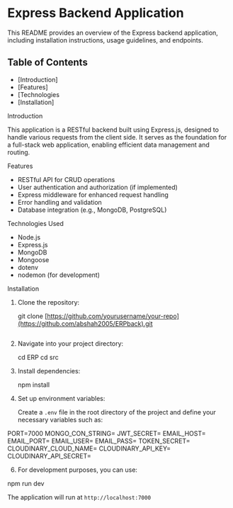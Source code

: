 # Express Backend Application

This README provides an overview of the Express backend application, including installation instructions, usage guidelines, and endpoints.

## Table of Contents

- [Introduction]
- [Features]
- [Technologies
- [Installation]


Introduction

This application is a RESTful backend built using Express.js, designed to handle various requests from the client side. It serves as the foundation for a full-stack web application, enabling efficient data management and routing.

 Features

- RESTful API for CRUD operations
- User authentication and authorization (if implemented)
- Express middleware for enhanced request handling
- Error handling and validation
- Database integration (e.g., MongoDB, PostgreSQL)

 Technologies Used

- Node.js
- Express.js
- MongoDB 
- Mongoose 
- dotenv 
- nodemon (for development)

 Installation

1. Clone the repository:

   
   git clone [https://github.com/yourusername/your-repo](https://github.com/abshah2005/ERPback).git
   ```

2. Navigate into your project directory:
   
   cd ERP
   cd src
   

4. Install dependencies:

   npm install
   

5. Set up environment variables:

   Create a `.env` file in the root directory of the project and define your necessary variables such as:

   
PORT=7000
MONGO_CON_STRING=
JWT_SECRET=
EMAIL_HOST=
EMAIL_PORT=
EMAIL_USER=
EMAIL_PASS=
TOKEN_SECRET=
CLOUDINARY_CLOUD_NAME=
CLOUDINARY_API_KEY=
CLOUDINARY_API_SECRET=
  


6. For development purposes, you can use:

npm run dev


The application will run at `http://localhost:7000` 




